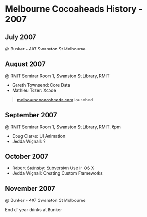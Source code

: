 # Melbourne Cocoaheads History - 2007

## July 2007

@ Bunker - 407 Swanston St Melbourne

## August 2007

@ RMIT Seminar Room 1, Swanston St Library, RMIT

- Gareth Townsend: Core Data
- Mathieu Tozer: Xcode

> [melbournecocoaheads.com](http://web.archive.org/web/20070601000000*/http://melbournecocoaheads.com) launched 

## September 2007

@ RMIT Seminar Room 1, Swanston St Library, RMIT. 6pm

- Doug Clarke: UI Animation
- Jedda Wignall: ?

## October 2007
    
- Robert Stainsby: Subversion Use in OS X
- Jedda Wignall: Creating Custom Frameworks

## November 2007
    
@ Bunker -  407 Swanston St Melbourne

End of year drinks at Bunker
